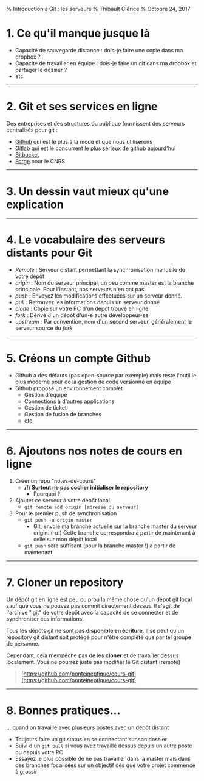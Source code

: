 % Introduction à Git : les serveurs
% Thibault Clérice
% Octobre 24, 2017

# 1. Ce qu'il manque jusque là

- Capacité de sauvegarde distance : dois-je faire une copie dans ma dropbox ?
- Capacité de travailler en équipe : dois-je faire un git dans ma dropbox et partager le dossier ?
- etc.

---

# 2. Git et ses services en ligne

Des entreprises et des structures du publique fournissent des serveurs centralisés pour git :

- [Github](https://github.com) qui est le plus à la mode et que nous utiliserons
- [Gitlab](https://gitlab.com) qui est le concurrent le plus sérieux de github aujourd'hui
- [Bitbucket](https://bitbucket.org)
- [Forge](https://forge.git.cnrs.fr) pour le CNRS

---

# 3. Un dessin vaut mieux qu'une explication

---

# 4. Le vocabulaire des serveurs distants pour Git

- *Remote* : Serveur distant permettant la synchronisation manuelle de votre dépôt
- *origin* : Nom du serveur principal, un peu comme master est la branche principale. Pour l'instant, nos serveurs n'en ont pas
- *push* : Envoyez les modifications effectuées sur un serveur donné.
- *pull* : Retrouvez les informations depuis un serveur donné
- *clone* : Copie sur votre PC d'un dépôt trouvé en ligne
- *fork* : Dérivé d'un dépôt d'un-e autre développeur-se
- *upstream* : Par convention, nom d'un second serveur, généralement le serveur source du *fork*

---

# 5. Créons un compte Github 

- Github a des défauts (pas open-source par exemple) mais reste l'outil le plus moderne pour de la gestion de code versionné en équipe
- Github propose un environnement complet
	- Gestion d'équipe
	- Connections à d'autres applications
	- Gestion de ticket
	- Gestion de fusion de branches
	- etc.

---

# 6. Ajoutons nos notes de cours en ligne

1. Créer un repo "notes-de-cours"
	- **/!\ Surtout ne pas cocher initialiser le repository**
		- Pourquoi ?
2. Ajouter ce serveur à votre dépôt local
	- `git remote add origin [adresse du serveur]`
3. Pour le premier push de synchronisation
	- `git push -u origin master`
		- Git, envoie ma branche actuelle sur la branche master du serveur origin. (-u:) Cette branche correspondra à partir de maintenant à celle sur mon dépôt local
	- `git push` sera suffisant (pour la branche master !) à partir de maintenant

---

# 7. Cloner un repository

Un dépôt git en ligne est peu ou prou la même chose qu'un dépot git local sauf que vous ne pouvez pas commit directement dessus. Il s'agit de l'archive ".git" de votre dépôt avec la capacité de se connecter et de synchroniser ces informations. 

Tous les dépôts git ne sont **pas disponible en écriture**. Il se peut qu'un repository git distant soit protégé pour n'être complété que par tel groupe de personne.

Cependant, cela n'empêche pas de les **cloner** et de travailler dessus localement. Vous ne pourrez juste pas modifier le Git distant (remote)

> [https://github.com/ponteineptique/cours-git](https://github.com/ponteineptique/cours-git)

---

# 8. Bonnes pratiques...

... quand on travaille avec plusieurs postes avec un dépôt distant

- Toujours faire un git status en se connectant sur son dossier
- Suivi d'un `git pull` si vous avez travaillé dessus depuis un autre poste ou depuis votre PC
- Essayez le plus possible de ne pas travailler dans la master mais dans des branches focalisées sur un objectif dès que votre projet commence à grossir